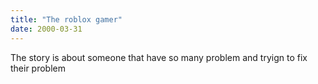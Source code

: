```yaml
---
title: "The roblox gamer"
date: 2000-03-31
---
```

The story is about someone that have so many problem and tryign to fix their problem
